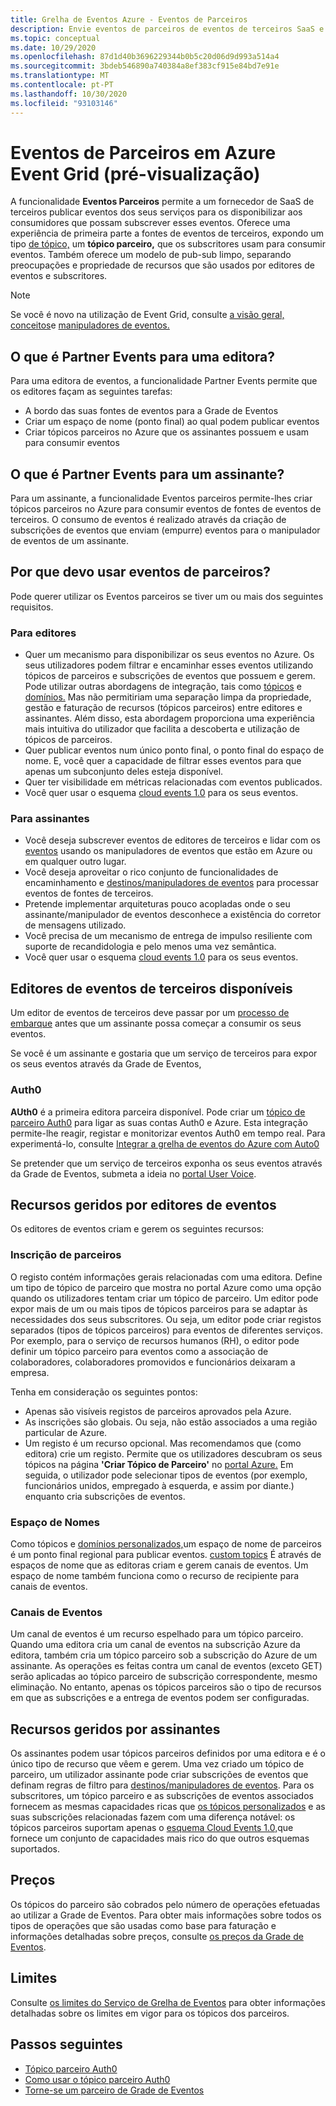 ```yaml
---
title: Grelha de Eventos Azure - Eventos de Parceiros
description: Envie eventos de parceiros de eventos de terceiros SaaS e PaaS diretamente para os serviços da Azure com a Azure Event Grid.
ms.topic: conceptual
ms.date: 10/29/2020
ms.openlocfilehash: 87d1d40b3696229344b0b5c20d06d9d993a514a4
ms.sourcegitcommit: 3bdeb546890a740384a8ef383cf915e84bd7e91e
ms.translationtype: MT
ms.contentlocale: pt-PT
ms.lasthandoff: 10/30/2020
ms.locfileid: "93103146"
---
```

# <a name="partner-events-in-azure-event-grid-preview"></a>Eventos de Parceiros em Azure Event Grid (pré-visualização)
A funcionalidade **Eventos Parceiros** permite a um fornecedor de SaaS de terceiros publicar eventos dos seus serviços para os disponibilizar aos consumidores que possam subscrever esses eventos. Oferece uma experiência de primeira parte a fontes de eventos de terceiros, expondo um tipo [de tópico,](concepts.md#topics) um **tópico parceiro,** que os subscritores usam para consumir eventos. Também oferece um modelo de pub-sub limpo, separando preocupações e propriedade de recursos que são usados por editores de eventos e subscritores.

> [!NOTE]
> Se você é novo na utilização de Event Grid, consulte [a visão geral,](overview.md) [conceitos](concepts.md)e [manipuladores de eventos.](event-handlers.md)

## <a name="what-is-partner-events-to-a-publisher"></a>O que é Partner Events para uma editora?
Para uma editora de eventos, a funcionalidade Partner Events permite que os editores façam as seguintes tarefas:

- A bordo das suas fontes de eventos para a Grade de Eventos
- Criar um espaço de nome (ponto final) ao qual podem publicar eventos
- Criar tópicos parceiros no Azure que os assinantes possuem e usam para consumir eventos

## <a name="what-is-partner-events-to-a-subscriber"></a>O que é Partner Events para um assinante?
Para um assinante, a funcionalidade Eventos parceiros permite-lhes criar tópicos parceiros no Azure para consumir eventos de fontes de eventos de terceiros. O consumo de eventos é realizado através da criação de subscrições de eventos que enviam (empurre) eventos para o manipulador de eventos de um assinante.

## <a name="why-should-i-use-partner-events"></a>Por que devo usar eventos de parceiros?
Pode querer utilizar os Eventos parceiros se tiver um ou mais dos seguintes requisitos.

### <a name="for-publishers"></a>Para editores

- Quer um mecanismo para disponibilizar os seus eventos no Azure. Os seus utilizadores podem filtrar e encaminhar esses eventos utilizando tópicos de parceiros e subscrições de eventos que possuem e gerem. Pode utilizar outras abordagens de integração, tais como [tópicos](custom-topics.md) e [domínios.](event-domains.md) Mas não permitiriam uma separação limpa da propriedade, gestão e faturação de recursos (tópicos parceiros) entre editores e assinantes. Além disso, esta abordagem proporciona uma experiência mais intuitiva do utilizador que facilita a descoberta e utilização de tópicos de parceiros.
- Quer publicar eventos num único ponto final, o ponto final do espaço de nome. E, você quer a capacidade de filtrar esses eventos para que apenas um subconjunto deles esteja disponível. 
- Quer ter visibilidade em métricas relacionadas com eventos publicados.
- Você quer usar o esquema [cloud events 1.0](https://cloudevents.io/) para os seus eventos.

### <a name="for-subscribers"></a>Para assinantes

- Você deseja subscrever eventos de editores de terceiros e lidar com os [eventos](#available-third-party-event-publishers) usando os manipuladores de eventos que estão em Azure ou em qualquer outro lugar.
- Você deseja aproveitar o rico conjunto de funcionalidades de encaminhamento e [destinos/manipuladores de eventos](overview.md#event-handlers) para processar eventos de fontes de terceiros. 
- Pretende implementar arquiteturas pouco acopladas onde o seu assinante/manipulador de eventos desconhece a existência do corretor de mensagens utilizado. 
- Você precisa de um mecanismo de entrega de impulso resiliente com suporte de recandidologia e pelo menos uma vez semântica.
- Você quer usar o esquema [cloud events 1.0](https://cloudevents.io/) para os seus eventos. 


## <a name="available-third-party-event-publishers"></a>Editores de eventos de terceiros disponíveis
Um editor de eventos de terceiros deve passar por um [processo de embarque](partner-onboarding-overview.md) antes que um assinante possa começar a consumir os seus eventos. 

Se você é um assinante e gostaria que um serviço de terceiros para expor os seus eventos através da Grade de Eventos, 

### <a name="auth0"></a>Auth0
**AUth0** é a primeira editora parceira disponível. Pode criar um [tópico de parceiro Auth0](auth0-overview.md) para ligar as suas contas Auth0 e Azure. Esta integração permite-lhe reagir, registar e monitorizar eventos Auth0 em tempo real. Para experimentá-lo, consulte [Integrar a grelha de eventos do Azure com Auto0](auth0-how-to.md)

Se pretender que um serviço de terceiros exponha os seus eventos através da Grade de Eventos, submeta a ideia no [portal User Voice](https://feedback.azure.com/forums/909934-azure-event-grid).
 
## <a name="resources-managed-by-event-publishers"></a>Recursos geridos por editores de eventos
Os editores de eventos criam e gerem os seguintes recursos:

### <a name="partner-registration"></a>Inscrição de parceiros
O registo contém informações gerais relacionadas com uma editora. Define um tipo de tópico de parceiro que mostra no portal Azure como uma opção quando os utilizadores tentam criar um tópico de parceiro. Um editor pode expor mais de um ou mais tipos de tópicos parceiros para se adaptar às necessidades dos seus subscritores. Ou seja, um editor pode criar registos separados (tipos de tópicos parceiros) para eventos de diferentes serviços. Por exemplo, para o serviço de recursos humanos (RH), o editor pode definir um tópico parceiro para eventos como a associação de colaboradores, colaboradores promovidos e funcionários deixaram a empresa. 

Tenha em consideração os seguintes pontos:

- Apenas são visíveis registos de parceiros aprovados pela Azure. 
- As inscrições são globais. Ou seja, não estão associados a uma região particular de Azure.
- Um registo é um recurso opcional. Mas recomendamos que (como editora) crie um registo. Permite que os utilizadores descubram os seus tópicos na página **'Criar Tópico de Parceiro'** no [portal Azure.](https://portal.azure.com/#create/Microsoft.EventGridPartnerTopic) Em seguida, o utilizador pode selecionar tipos de eventos (por exemplo, funcionários unidos, empregado à esquerda, e assim por diante.) enquanto cria subscrições de eventos.

### <a name="namespace"></a>Espaço de Nomes
Como tópicos e [domínios personalizados,](event-domains.md)um espaço de nome de parceiros é um ponto final regional para publicar eventos. [custom topics](custom-topics.md) É através de espaços de nome que as editoras criam e gerem canais de eventos. Um espaço de nome também funciona como o recurso de recipiente para canais de eventos.

### <a name="event-channels"></a>Canais de Eventos
Um canal de eventos é um recurso espelhado para um tópico parceiro. Quando uma editora cria um canal de eventos na subscrição Azure da editora, também cria um tópico parceiro sob a subscrição do Azure de um assinante. As operações es feitas contra um canal de eventos (exceto GET) serão aplicadas ao tópico parceiro de subscrição correspondente, mesmo eliminação. No entanto, apenas os tópicos parceiros são o tipo de recursos em que as subscrições e a entrega de eventos podem ser configuradas.

## <a name="resources-managed-by-subscribers"></a>Recursos geridos por assinantes 
Os assinantes podem usar tópicos parceiros definidos por uma editora e é o único tipo de recurso que vêem e gerem. Uma vez criado um tópico de parceiro, um utilizador assinante pode criar subscrições de eventos que definam regras de filtro para [destinos/manipuladores de eventos](overview.md#event-handlers). Para os subscritores, um tópico parceiro e as subscrições de eventos associados fornecem as mesmas capacidades ricas que [os tópicos personalizados](custom-topics.md) e as suas subscrições relacionadas fazem com uma diferença notável: os tópicos parceiros suportam apenas o [esquema Cloud Events 1.0,](cloudevents-schema.md)que fornece um conjunto de capacidades mais rico do que outros esquemas suportados.

## <a name="pricing"></a>Preços
Os tópicos do parceiro são cobrados pelo número de operações efetuadas ao utilizar a Grade de Eventos. Para obter mais informações sobre todos os tipos de operações que são usadas como base para faturação e informações detalhadas sobre preços, consulte [os preços da Grade de Eventos](https://azure.microsoft.com/pricing/details/event-grid/).

## <a name="limits"></a>Limites
Consulte [os limites do Serviço de Grelha de Eventos](../azure-resource-manager/management/azure-subscription-service-limits.md#event-grid-limits) para obter informações detalhadas sobre os limites em vigor para os tópicos dos parceiros.


## <a name="next-steps"></a>Passos seguintes

- [Tópico parceiro Auth0](auth0-overview.md)
- [Como usar o tópico parceiro Auth0](auth0-how-to.md)
- [Torne-se um parceiro de Grade de Eventos](partner-onboarding-overview.md)